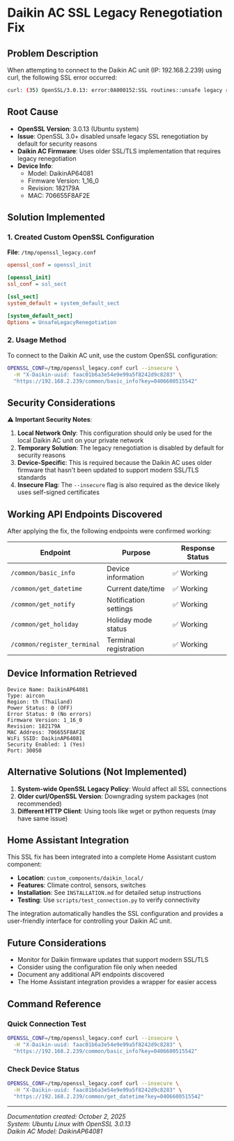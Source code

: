 # Daikin AC SSL Legacy Renegotiation Fix

## Problem Description

When attempting to connect to the Daikin AC unit (IP: 192.168.2.239) using curl, the following SSL error occurred:

```bash
curl: (35) OpenSSL/3.0.13: error:0A000152:SSL routines::unsafe legacy renegotiation disabled
```

## Root Cause

- **OpenSSL Version**: 3.0.13 (Ubuntu system)
- **Issue**: OpenSSL 3.0+ disabled unsafe legacy SSL renegotiation by default for security reasons
- **Daikin AC Firmware**: Uses older SSL/TLS implementation that requires legacy renegotiation
- **Device Info**: 
  - Model: DaikinAP64081
  - Firmware Version: 1_16_0
  - Revision: 182179A
  - MAC: 706655F8AF2E

## Solution Implemented

### 1. Created Custom OpenSSL Configuration

**File**: `/tmp/openssl_legacy.conf`

```ini
openssl_conf = openssl_init

[openssl_init]
ssl_conf = ssl_sect

[ssl_sect]
system_default = system_default_sect

[system_default_sect]
Options = UnsafeLegacyRenegotiation
```

### 2. Usage Method

To connect to the Daikin AC unit, use the custom OpenSSL configuration:

```bash
OPENSSL_CONF=/tmp/openssl_legacy.conf curl --insecure \
  -H "X-Daikin-uuid: faac01b6a3e54e9e99a5f8242d9c8283" \
  "https://192.168.2.239/common/basic_info?key=0406600515542"
```

## Security Considerations

⚠️ **Important Security Notes**:

1. **Local Network Only**: This configuration should only be used for the local Daikin AC unit on your private network
2. **Temporary Solution**: The legacy renegotiation is disabled by default for security reasons
3. **Device-Specific**: This is required because the Daikin AC uses older firmware that hasn't been updated to support modern SSL/TLS standards
4. **Insecure Flag**: The `--insecure` flag is also required as the device likely uses self-signed certificates

## Working API Endpoints Discovered

After applying the fix, the following endpoints were confirmed working:

| Endpoint | Purpose | Response Status |
|----------|---------|-----------------|
| `/common/basic_info` | Device information | ✅ Working |
| `/common/get_datetime` | Current date/time | ✅ Working |
| `/common/get_notify` | Notification settings | ✅ Working |
| `/common/get_holiday` | Holiday mode status | ✅ Working |
| `/common/register_terminal` | Terminal registration | ✅ Working |

## Device Information Retrieved

```
Device Name: DaikinAP64081
Type: aircon
Region: th (Thailand)
Power Status: 0 (OFF)
Error Status: 0 (No errors)
Firmware Version: 1_16_0
Revision: 182179A
MAC Address: 706655F8AF2E
WiFi SSID: DaikinAP64081
Security Enabled: 1 (Yes)
Port: 30050
```

## Alternative Solutions (Not Implemented)

1. **System-wide OpenSSL Legacy Policy**: Would affect all SSL connections
2. **Older curl/OpenSSL Version**: Downgrading system packages (not recommended)
3. **Different HTTP Client**: Using tools like wget or python requests (may have same issue)

## Home Assistant Integration

This SSL fix has been integrated into a complete Home Assistant custom component:

- **Location**: `custom_components/daikin_local/`
- **Features**: Climate control, sensors, switches
- **Installation**: See `INSTALLATION.md` for detailed setup instructions
- **Testing**: Use `scripts/test_connection.py` to verify connectivity

The integration automatically handles the SSL configuration and provides a user-friendly interface for controlling your Daikin AC unit.

## Future Considerations

- Monitor for Daikin firmware updates that support modern SSL/TLS
- Consider using the configuration file only when needed
- Document any additional API endpoints discovered
- The Home Assistant integration provides a wrapper for easier access

## Command Reference

### Quick Connection Test
```bash
OPENSSL_CONF=/tmp/openssl_legacy.conf curl --insecure \
  -H "X-Daikin-uuid: faac01b6a3e54e9e99a5f8242d9c8283" \
  "https://192.168.2.239/common/basic_info?key=0406600515542"
```

### Check Device Status
```bash
OPENSSL_CONF=/tmp/openssl_legacy.conf curl --insecure \
  -H "X-Daikin-uuid: faac01b6a3e54e9e99a5f8242d9c8283" \
  "https://192.168.2.239/common/get_datetime?key=0406600515542"
```

---
*Documentation created: October 2, 2025*  
*System: Ubuntu Linux with OpenSSL 3.0.13*  
*Daikin AC Model: DaikinAP64081*